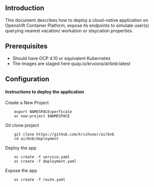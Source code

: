 ## Introduction

This document describes how to deploy a cloud-native application on Openshift Container Platform, expose its endpoints to simulate user(s) querying nearest vacation/ workation or staycation properties.

## Prerequisites

- Should have OCP 4.10 or equivalent Kubernetes 
- The images are staged here quay.io/krvoora/airbnb:latest

## Configuration

#### Instructions to deploy the application ####
Create a New Project

```
    export NAMESPACE=perfscale
    oc new-project $NAMESPACE
```

Git clone project

```
    git clone https://github.com/krishvoor/airbnb
    cd airbnb/deployment
```

Deploy the app

```
    oc create -f service.yaml
    oc create -f deployment.yaml
```

Expose the app

```
    oc create -f route.yaml
```